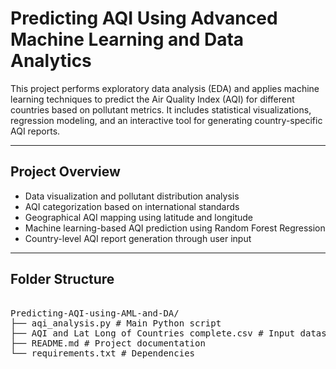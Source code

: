# Predicting AQI Using Advanced Machine Learning and Data Analytics

This project performs exploratory data analysis (EDA) and applies machine learning techniques to predict the Air Quality Index (AQI) for different countries based on pollutant metrics. It includes statistical visualizations, regression modeling, and an interactive tool for generating country-specific AQI reports.

---

## Project Overview

- Data visualization and pollutant distribution analysis
- AQI categorization based on international standards
- Geographical AQI mapping using latitude and longitude
- Machine learning-based AQI prediction using Random Forest Regression
- Country-level AQI report generation through user input

---

## Folder Structure

<pre> 
Predicting-AQI-using-AML-and-DA/
├── aqi_analysis.py # Main Python script
├── AQI and Lat Long of Countries complete.csv # Input dataset
├── README.md # Project documentation
└── requirements.txt # Dependencies
</pre>

